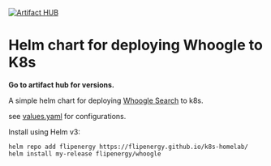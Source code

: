 [![Artifact HUB](https://img.shields.io/endpoint?url=https://artifacthub.io/badge/repository/flipenergy)](https://artifacthub.io/packages/search?repo=flipenergy)
# Helm chart for deploying Whoogle to K8s
**Go to artifact hub for versions.**

A simple helm chart for deploying [Whoogle Search](https://github.com/benbusby/whoogle-search) to k8s.

see [values.yaml](whoogle/values.yaml) for configurations.

Install using Helm v3:

```
helm repo add flipenergy https://flipenergy.github.io/k8s-homelab/
helm install my-release flipenergy/whoogle
```
